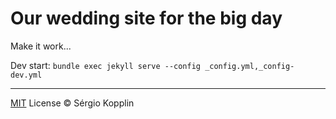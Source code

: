# Our wedding site for the big day

Make it work...

Dev start: `bundle exec jekyll serve --config _config.yml,_config-dev.yml`

---

[MIT](http://kopplin.mit-license.org/) License © Sérgio Kopplin
